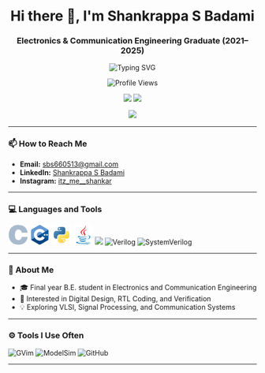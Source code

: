 <h1 align="center">Hi there 👋, I'm Shankrappa S Badami</h1>
<h3 align="center">Electronics & Communication Engineering Graduate (2021–2025)</h3>



<p align="center">
  <img src="https://readme-typing-svg.demolab.com?font=Fira+Code&weight=500&size=30&duration=3000&pause=500&color=34F7F1&center=true&vCenter=true&width=600&lines=Digital+Electronics+Enthusiast;Verilog+%7C+SystemVerilog+Learner" alt="Typing SVG" />
</p>

<p align="center">
  <img src="https://komarev.com/ghpvc/?username=Shankar1302-Badami&label=Profile%20Views&color=0e75b6&style=flat" alt="Profile Views" />
</p>

<p align="center">
  <img src="https://github-readme-stats.vercel.app/api?username=Shankar1302-Badami&theme=dark&hide_border=false&include_all_commits=true&count_private=true" />
  <img src="https://github-readme-streak-stats.herokuapp.com/?user=Shankar1302-Badami&theme=dark&hide_border=false" />
</p>

<p align="center">
  <img src="https://github-readme-stats.vercel.app/api/top-langs/?username=Shankar1302-Badami&theme=dark&hide_border=false&include_all_commits=true&count_private=true&layout=compact" />
</p>

---

### 📫 How to Reach Me

- **Email:** [sbs660513@gmail.com](mailto:sbs660513@gmail.com)
- **LinkedIn:** [Shankrappa S Badami](https://linkedin.com/in/shankrappa-sangappa-badami-591223238)
- **Instagram:** [itz_me__shankar](https://instagram.com/itz_me__shankar)

---

### 💻 Languages and Tools

<p>
  <img src="https://raw.githubusercontent.com/devicons/devicon/master/icons/c/c-original.svg" width="40" />
  <img src="https://raw.githubusercontent.com/devicons/devicon/master/icons/cplusplus/cplusplus-original.svg" width="40" />
  <img src="https://raw.githubusercontent.com/devicons/devicon/master/icons/python/python-original.svg" width="40" />
  <img src="https://raw.githubusercontent.com/devicons/devicon/master/icons/java/java-original.svg" width="40" />
  <img src="https://upload.wikimedia.org/wikipedia/commons/2/21/Matlab_Logo.png" width="40" />
  <img src="https://img.icons8.com/?size=100&id=sd9l9kh1ceVY&format=png" width="40" title="Verilog" />
  <img src="https://cdn.icon-icons.com/icons2/2107/PNG/512/file_type_light_systemverilog_icon_130431.png" width="40" title="SystemVerilog" />
</p>

---

### 🚀 About Me

- 🎓 Final year B.E. student in Electronics and Communication Engineering
- 🔁 Interested in Digital Design, RTL Coding, and Verification
- 💡 Exploring VLSI, Signal Processing, and Communication Systems

---

### ⚙️ Tools I Use Often

![GVim](https://img.shields.io/badge/GVim-019733?style=for-the-badge&logo=vim&logoColor=white)
![ModelSim](https://img.shields.io/badge/ModelSim-073642?style=for-the-badge&logo=notion&logoColor=white)
![GitHub](https://img.shields.io/badge/GitHub-100000?style=for-the-badge&logo=github&logoColor=white)

---

